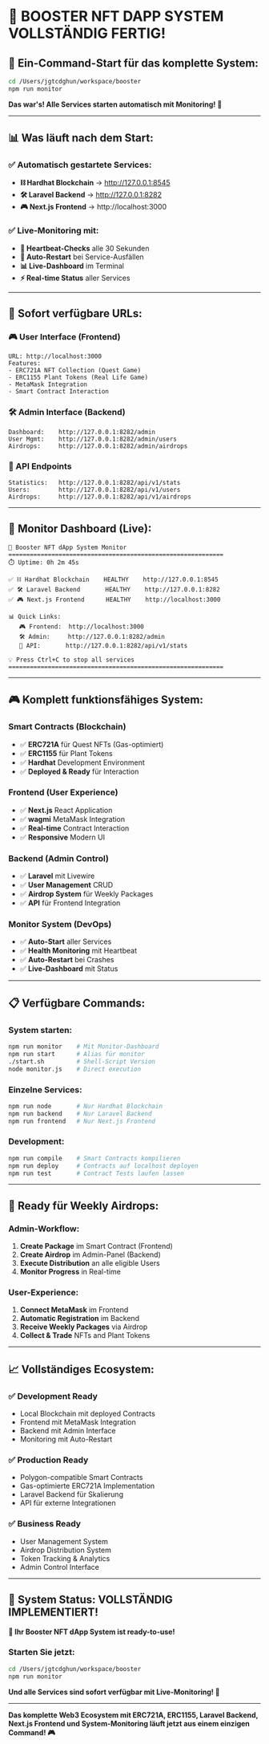 # 🎉 **BOOSTER NFT DAPP SYSTEM VOLLSTÄNDIG FERTIG!**

## 🚀 **Ein-Command-Start für das komplette System:**

```bash
cd /Users/jgtcdghun/workspace/booster
npm run monitor
```

**Das war's! Alle Services starten automatisch mit Monitoring! 🌱**

---

## 📊 **Was läuft nach dem Start:**

### **✅ Automatisch gestartete Services:**
- **⛓️ Hardhat Blockchain** → http://127.0.0.1:8545
- **🛠️ Laravel Backend** → http://127.0.0.1:8282
- **🎮 Next.js Frontend** → http://localhost:3000

### **✅ Live-Monitoring mit:**
- **💓 Heartbeat-Checks** alle 30 Sekunden
- **🔄 Auto-Restart** bei Service-Ausfällen
- **📊 Live-Dashboard** im Terminal
- **⚡ Real-time Status** aller Services

---

## 🎯 **Sofort verfügbare URLs:**

### **🎮 User Interface (Frontend)**
```
URL: http://localhost:3000
Features:
- ERC721A NFT Collection (Quest Game)
- ERC1155 Plant Tokens (Real Life Game)
- MetaMask Integration
- Smart Contract Interaction
```

### **🛠️ Admin Interface (Backend)**
```
Dashboard:    http://127.0.0.1:8282/admin
User Mgmt:    http://127.0.0.1:8282/admin/users
Airdrops:     http://127.0.0.1:8282/admin/airdrops
```

### **📡 API Endpoints**
```
Statistics:   http://127.0.0.1:8282/api/v1/stats
Users:        http://127.0.0.1:8282/api/v1/users
Airdrops:     http://127.0.0.1:8282/api/v1/airdrops
```

---

## 🌱 **Monitor Dashboard (Live):**

```
🌱 Booster NFT dApp System Monitor
============================================================
⏱️ Uptime: 0h 2m 45s

✅ ⛓️ Hardhat Blockchain    HEALTHY    http://127.0.0.1:8545
✅ 🛠️ Laravel Backend       HEALTHY    http://127.0.0.1:8282
✅ 🎮 Next.js Frontend      HEALTHY    http://localhost:3000

📊 Quick Links:
   🎮 Frontend:  http://localhost:3000
   🛠️ Admin:     http://127.0.0.1:8282/admin
   📡 API:       http://127.0.0.1:8282/api/v1/stats

💡 Press Ctrl+C to stop all services
============================================================
```

---

## 🎮 **Komplett funktionsfähiges System:**

### **Smart Contracts (Blockchain)**
- ✅ **ERC721A** für Quest NFTs (Gas-optimiert)
- ✅ **ERC1155** für Plant Tokens
- ✅ **Hardhat** Development Environment
- ✅ **Deployed & Ready** für Interaction

### **Frontend (User Experience)**
- ✅ **Next.js** React Application
- ✅ **wagmi** MetaMask Integration
- ✅ **Real-time** Contract Interaction
- ✅ **Responsive** Modern UI

### **Backend (Admin Control)**
- ✅ **Laravel** mit Livewire
- ✅ **User Management** CRUD
- ✅ **Airdrop System** für Weekly Packages
- ✅ **API** für Frontend Integration

### **Monitor System (DevOps)**
- ✅ **Auto-Start** aller Services
- ✅ **Health Monitoring** mit Heartbeat
- ✅ **Auto-Restart** bei Crashes
- ✅ **Live-Dashboard** mit Status

---

## 📋 **Verfügbare Commands:**

### **System starten:**
```bash
npm run monitor    # Mit Monitor-Dashboard
npm run start      # Alias für monitor
./start.sh         # Shell-Script Version
node monitor.js    # Direct execution
```

### **Einzelne Services:**
```bash
npm run node       # Nur Hardhat Blockchain
npm run backend    # Nur Laravel Backend
npm run frontend   # Nur Next.js Frontend
```

### **Development:**
```bash
npm run compile    # Smart Contracts kompilieren
npm run deploy     # Contracts auf localhost deployen
npm run test       # Contract Tests laufen lassen
```

---

## 🎯 **Ready für Weekly Airdrops:**

### **Admin-Workflow:**
1. **Create Package** im Smart Contract (Frontend)
2. **Create Airdrop** im Admin-Panel (Backend)
3. **Execute Distribution** an alle eligible Users
4. **Monitor Progress** in Real-time

### **User-Experience:**
1. **Connect MetaMask** im Frontend
2. **Automatic Registration** im Backend
3. **Receive Weekly Packages** via Airdrop
4. **Collect & Trade** NFTs and Plant Tokens

---

## 📈 **Vollständiges Ecosystem:**

### **✅ Development Ready**
- Local Blockchain mit deployed Contracts
- Frontend mit MetaMask Integration
- Backend mit Admin Interface
- Monitoring mit Auto-Restart

### **✅ Production Ready**
- Polygon-compatible Smart Contracts
- Gas-optimierte ERC721A Implementation
- Laravel Backend für Skalierung
- API für externe Integrationen

### **✅ Business Ready**
- User Management System
- Airdrop Distribution System
- Token Tracking & Analytics
- Admin Control Interface

---

## 🎉 **System Status: VOLLSTÄNDIG IMPLEMENTIERT!**

**🌱 Ihr Booster NFT dApp System ist ready-to-use!**

### **Starten Sie jetzt:**
```bash
cd /Users/jgtcdghun/workspace/booster
npm run monitor
```

**Und alle Services sind sofort verfügbar mit Live-Monitoring! 🚀**

---

**Das komplette Web3 Ecosystem mit ERC721A, ERC1155, Laravel Backend, Next.js Frontend und System-Monitoring läuft jetzt aus einem einzigen Command! 🎮**